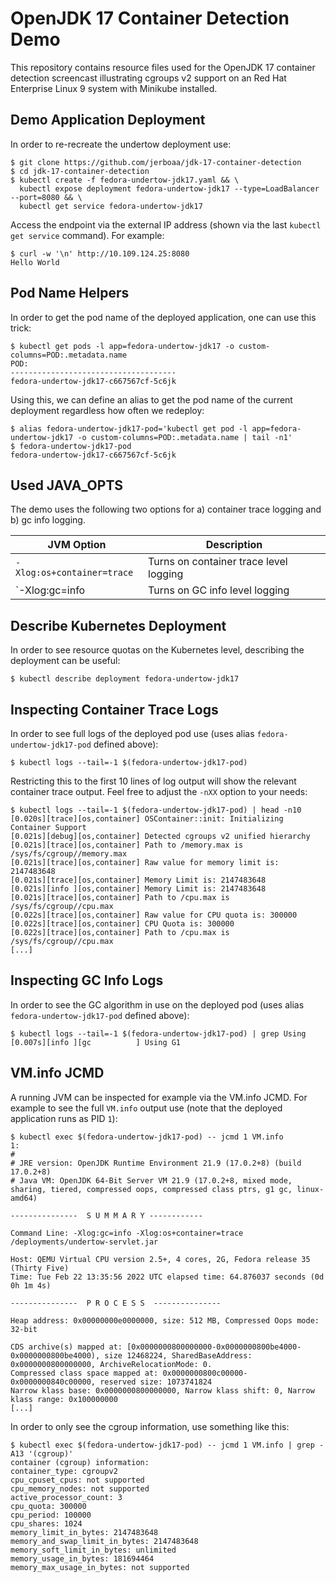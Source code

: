 # OpenJDK 17 Container Detection Demo

This repository contains resource files used for the OpenJDK 17 container
detection screencast illustrating cgroups v2 support on an Red Hat Enterprise
Linux 9 system with Minikube installed.

## Demo Application Deployment

In order to re-recreate the undertow deployment use:

```
$ git clone https://github.com/jerboaa/jdk-17-container-detection
$ cd jdk-17-container-detection
$ kubectl create -f fedora-undertow-jdk17.yaml && \
  kubectl expose deployment fedora-undertow-jdk17 --type=LoadBalancer --port=8080 && \
  kubectl get service fedora-undertow-jdk17
```

Access the endpoint via the external IP address (shown via the last `kubectl get service` command). For example:

```
$ curl -w '\n' http://10.109.124.25:8080
Hello World
```

## Pod Name Helpers

In order to get the pod name of the deployed application, one can use this trick:

```
$ kubectl get pods -l app=fedora-undertow-jdk17 -o custom-columns=POD:.metadata.name
POD:
-------------------------------------
fedora-undertow-jdk17-c667567cf-5c6jk
```

Using this, we can define an alias to get the pod name of the current deployment regardless how often we redeploy:

```
$ alias fedora-undertow-jdk17-pod='kubectl get pod -l app=fedora-undertow-jdk17 -o custom-columns=POD:.metadata.name | tail -n1'
$ fedora-undertow-jdk17-pod
fedora-undertow-jdk17-c667567cf-5c6jk
```

## Used JAVA_OPTS

The demo uses the following two options for a) container trace logging and b) gc info logging.

|JVM Option | Description |
|---------------------------|---------------------------------|
|`-Xlog:os+container=trace` | Turns on container trace level logging |
|`-Xlog:gc=info             | Turns on GC info level logging  |

## Describe Kubernetes Deployment

In order to see resource quotas on the Kubernetes level, describing the deployment can be useful:

```
$ kubectl describe deployment fedora-undertow-jdk17
```

## Inspecting Container Trace Logs

In order to see full logs of the deployed pod use (uses alias `fedora-undertow-jdk17-pod` defined above):

```
$ kubectl logs --tail=-1 $(fedora-undertow-jdk17-pod)
```

Restricting this to the first 10 lines of log output will show the relevant container trace output. Feel free to adjust the `-nXX` option to your needs:

```
$ kubectl logs --tail=-1 $(fedora-undertow-jdk17-pod) | head -n10
[0.020s][trace][os,container] OSContainer::init: Initializing Container Support
[0.021s][debug][os,container] Detected cgroups v2 unified hierarchy
[0.021s][trace][os,container] Path to /memory.max is /sys/fs/cgroup//memory.max
[0.021s][trace][os,container] Raw value for memory limit is: 2147483648
[0.021s][trace][os,container] Memory Limit is: 2147483648
[0.021s][info ][os,container] Memory Limit is: 2147483648
[0.021s][trace][os,container] Path to /cpu.max is /sys/fs/cgroup//cpu.max
[0.022s][trace][os,container] Raw value for CPU quota is: 300000
[0.022s][trace][os,container] CPU Quota is: 300000
[0.022s][trace][os,container] Path to /cpu.max is /sys/fs/cgroup//cpu.max
[...]
```

## Inspecting GC Info Logs

In order to see the GC algorithm in use on the deployed pod (uses alias `fedora-undertow-jdk17-pod` defined above):

```
$ kubectl logs --tail=-1 $(fedora-undertow-jdk17-pod) | grep Using
[0.007s][info ][gc          ] Using G1
```

## VM.info JCMD

A running JVM can be inspected for example via the VM.info JCMD. For example to see the full `VM.info` output use (note that the deployed application runs as PID `1`):

```
$ kubectl exec $(fedora-undertow-jdk17-pod) -- jcmd 1 VM.info
1:
#
# JRE version: OpenJDK Runtime Environment 21.9 (17.0.2+8) (build 17.0.2+8)
# Java VM: OpenJDK 64-Bit Server VM 21.9 (17.0.2+8, mixed mode, sharing, tiered, compressed oops, compressed class ptrs, g1 gc, linux-amd64)

---------------  S U M M A R Y ------------

Command Line: -Xlog:gc=info -Xlog:os+container=trace /deployments/undertow-servlet.jar

Host: QEMU Virtual CPU version 2.5+, 4 cores, 2G, Fedora release 35 (Thirty Five)
Time: Tue Feb 22 13:35:56 2022 UTC elapsed time: 64.876037 seconds (0d 0h 1m 4s)

---------------  P R O C E S S  ---------------

Heap address: 0x00000000e0000000, size: 512 MB, Compressed Oops mode: 32-bit

CDS archive(s) mapped at: [0x0000000800000000-0x0000000800be4000-0x0000000800be4000), size 12468224, SharedBaseAddress: 0x0000000800000000, ArchiveRelocationMode: 0.
Compressed class space mapped at: 0x0000000800c00000-0x0000000840c00000, reserved size: 1073741824
Narrow klass base: 0x0000000800000000, Narrow klass shift: 0, Narrow klass range: 0x100000000
[...]
```

In order to only see the cgroup information, use something like this:

```
$ kubectl exec $(fedora-undertow-jdk17-pod) -- jcmd 1 VM.info | grep -A13 '(cgroup)'
container (cgroup) information:
container_type: cgroupv2
cpu_cpuset_cpus: not supported
cpu_memory_nodes: not supported
active_processor_count: 3
cpu_quota: 300000
cpu_period: 100000
cpu_shares: 1024
memory_limit_in_bytes: 2147483648
memory_and_swap_limit_in_bytes: 2147483648
memory_soft_limit_in_bytes: unlimited
memory_usage_in_bytes: 181694464
memory_max_usage_in_bytes: not supported
```
